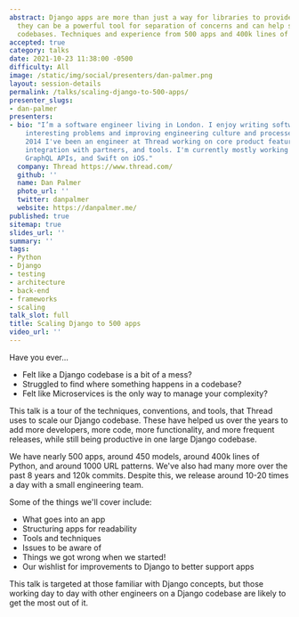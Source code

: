```yaml
---
abstract: Django apps are more than just a way for libraries to provide reusable functionality,
  they can be a powerful tool for separation of concerns and can help scale Django
  codebases. Techniques and experience from 500 apps and 400k lines of Python.
accepted: true
category: talks
date: 2021-10-23 11:38:00 -0500
difficulty: All
image: /static/img/social/presenters/dan-palmer.png
layout: session-details
permalink: /talks/scaling-django-to-500-apps/
presenter_slugs:
- dan-palmer
presenters:
- bio: "I’m a software engineer living in London. I enjoy writing software to solve
    interesting problems and improving engineering culture and processes.\r\n\r\nSince
    2014 I've been an engineer at Thread working on core product features, APIs, payments,
    integration with partners, and tools. I'm currently mostly working with Python/Django,
    GraphQL APIs, and Swift on iOS."
  company: Thread https://www.thread.com/
  github: ''
  name: Dan Palmer
  photo_url: ''
  twitter: danpalmer
  website: https://danpalmer.me/
published: true
sitemap: true
slides_url: ''
summary: ''
tags:
- Python
- Django
- testing
- architecture
- back-end
- frameworks
- scaling
talk_slot: full
title: Scaling Django to 500 apps
video_url: ''
---
```


Have you ever...
- Felt like a Django codebase is a bit of a mess?
- Struggled to find where something happens in a codebase?
- Felt like Microservices is the only way to manage your complexity?

This talk is a tour of the techniques, conventions, and tools, that Thread uses to scale our Django codebase. These have helped us over the years to add more developers, more code, more functionality, and more frequent releases, while still being productive in one large Django codebase.

We have nearly 500 apps, around 450 models, around 400k lines of Python, and around 1000 URL patterns. We've also had many more over the past 8 years and 120k commits. Despite this, we release around 10-20 times a day with a small engineering team.

Some of the things we'll cover include:
- What goes into an app
- Structuring apps for readability
- Tools and techniques
- Issues to be aware of
- Things we got wrong when we started!
- Our wishlist for improvements to Django to better support apps

This talk is targeted at those familiar with Django concepts, but those working day to day with other engineers on a Django codebase are likely to get the most out of it.
